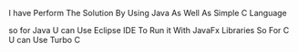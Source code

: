 I have Perform The Solution By Using 
Java As Well As Simple C Language 

so for Java U can Use Eclipse IDE To Run it With JavaFx Libraries
So For C U can Use Turbo C
